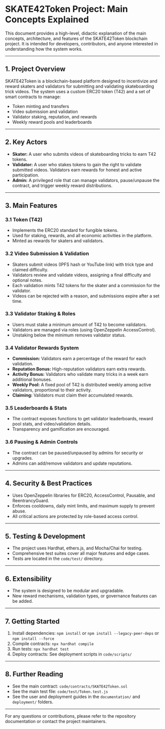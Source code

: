 # SKATE42Token Project: Main Concepts Explained

This document provides a high-level, didactic explanation of the main concepts, architecture, and features of the SKATE42Token blockchain project. It is intended for developers, contributors, and anyone interested in understanding how the system works.

---

## 1. Project Overview

SKATE42Token is a blockchain-based platform designed to incentivize and reward skaters and validators for submitting and validating skateboarding trick videos. The system uses a custom ERC20 token (T42) and a set of smart contracts to manage:
- Token minting and transfers
- Video submission and validation
- Validator staking, reputation, and rewards
- Weekly reward pools and leaderboards

---

## 2. Key Actors

- **Skater:** A user who submits videos of skateboarding tricks to earn T42 tokens.
- **Validator:** A user who stakes tokens to gain the right to validate submitted videos. Validators earn rewards for honest and active participation.
- **Admin:** A privileged role that can manage validators, pause/unpause the contract, and trigger weekly reward distributions.

---

## 3. Main Features

### 3.1 Token (T42)
- Implements the ERC20 standard for fungible tokens.
- Used for staking, rewards, and all economic activities in the platform.
- Minted as rewards for skaters and validators.

### 3.2 Video Submission & Validation
- Skaters submit videos (IPFS hash or YouTube link) with trick type and claimed difficulty.
- Validators review and validate videos, assigning a final difficulty and optional notes.
- Each validation mints T42 tokens for the skater and a commission for the validator.
- Videos can be rejected with a reason, and submissions expire after a set time.

### 3.3 Validator Staking & Roles
- Users must stake a minimum amount of T42 to become validators.
- Validators are managed via roles (using OpenZeppelin AccessControl).
- Unstaking below the minimum removes validator status.

### 3.4 Validator Rewards System
- **Commission:** Validators earn a percentage of the reward for each validation.
- **Reputation Bonus:** High-reputation validators earn extra rewards.
- **Activity Bonus:** Validators who validate many tricks in a week earn additional bonuses.
- **Weekly Pool:** A fixed pool of T42 is distributed weekly among active validators, proportional to their activity.
- **Claiming:** Validators must claim their accumulated rewards.

### 3.5 Leaderboards & Stats
- The contract exposes functions to get validator leaderboards, reward pool stats, and video/validation details.
- Transparency and gamification are encouraged.

### 3.6 Pausing & Admin Controls
- The contract can be paused/unpaused by admins for security or upgrades.
- Admins can add/remove validators and update reputations.

---

## 4. Security & Best Practices
- Uses OpenZeppelin libraries for ERC20, AccessControl, Pausable, and ReentrancyGuard.
- Enforces cooldowns, daily mint limits, and maximum supply to prevent abuse.
- All critical actions are protected by role-based access control.

---

## 5. Testing & Development
- The project uses Hardhat, ethers.js, and Mocha/Chai for testing.
- Comprehensive test suites cover all major features and edge cases.
- Tests are located in the `code/test/` directory.

---

## 6. Extensibility
- The system is designed to be modular and upgradable.
- New reward mechanisms, validation types, or governance features can be added.

---

## 7. Getting Started
1. Install dependencies: `npm install` or `npm install --legacy-peer-deps` or `npm install --force`
2. Compile contracts: `npx hardhat compile`
3. Run tests: `npx hardhat test`
4. Deploy contracts: See deployment scripts in `code/scripts/`

---

## 8. Further Reading
- See the main contract: `code/contracts/SKATE42Token.sol`
- See the main test file: `code/test/Token.test.js`
- See the user and deployment guides in the `documentation/` and `deployment/` folders.

---

For any questions or contributions, please refer to the repository documentation or contact the project maintainers.
